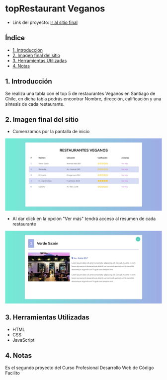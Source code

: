 # topRestaurant Veganos

- Link del proyecto: [Ir al sitio final](https://danielaalcaladaboin.github.io/topRestaurant/)

## Índice

* [1. Introducción](#1-Introducción)
* [2. Imagen final del sitio](#2-Imagen-final-del-sitio)
* [3. Herramientas Utilizadas](#3-Herramientas-de-elaboración)
* [4. Notas](#4-Notas)

## 1. Introducción

Se realiza una tabla con el top 5 de restaurantes Veganos en Santiago de Chile, en dicha tabla podrás encontrar Nombre, dirección, calificación y una síntesis de cada restaurante.

##  2. Imagen final del sitio

* Comenzamos por la pantalla de inicio

![inicio](./assets/images/inicio.jpg)

* Al dar click en la opción "Ver más" tendrá acceso al resumen de cada restaurante

![fichaRestaurante](./assets/images/fichaResumen.jpg)

##  3. Herramientas Utilizadas

* HTML
* CSS
* JavaScript

##  4. Notas

Es el segundo proyecto del Curso Profesional Desarrollo Web de Código Facilito
